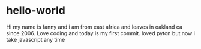 # hello-world
Hi my name is fanny and i am from east africa and leaves in oakland ca since 2006. Love coding and today is my first commit.
loved pyton but now i take javascript any time
